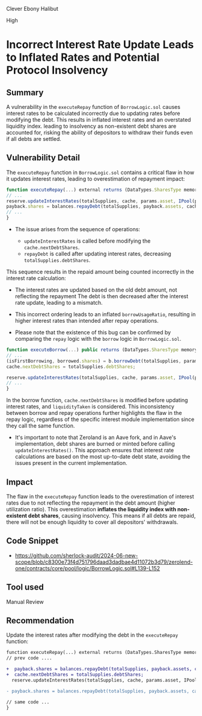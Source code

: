 Clever Ebony Halibut

High

# Incorrect Interest Rate Update Leads to Inflated Rates and Potential Protocol Insolvency

## Summary

A vulnerability in the `executeRepay` function of `BorrowLogic.sol` causes interest rates to be calculated incorrectly due to updating rates before modifying the debt. This results in inflated interest rates and an overstated liquidity index.  leading to  insolvency as non-existent debt shares are accounted for, risking the ability of depositors to withdraw their funds even if all debts are settled.

## Vulnerability Detail

The `executeRepay` function in `BorrowLogic.sol` contains a critical flaw in how it updates interest rates, leading to overestimation of repayment impact:

```js
function executeRepay(...) external returns (DataTypes.SharesType memory payback) {
// ...
reserve.updateInterestRates(totalSupplies, cache, params.asset, IPool(params.pool).getReserveFactor(), payback.assets, 0, params.position, params.data.interestRateData);
payback.shares = balances.repayDebt(totalSupplies, payback.assets, cache.nextBorrowIndex);
// ...
}
```

- The issue arises from the sequence of operations:

  - `updateInterestRates` is called before modifying the `cache.nextDebtShares`.
  - `repayDebt` is called after updating interest rates, decreasing `totalSupplies.debtShares`.

This sequence results in the repaid amount being counted incorrectly in the interest rate calculation:

- The interest rates are updated based on the old debt amount, not reflecting the repayment The debt is then decreased after the interest rate update, leading to a mismatch.

- This incorrect ordering leads to an inflated `borrowUsageRatio`, resulting in higher interest rates than intended after repay operations.

- Please note that the existence of this bug can be confirmed by comparing the `repay` logic with the `borrow` logic in `BorrowLogic.sol`.

```js
function executeBorrow(...) public returns (DataTypes.SharesType memory borrowed) {
// ...
(isFirstBorrowing, borrowed.shares) = b.borrowDebt(totalSupplies, params.amount, cache.nextBorrowIndex);
cache.nextDebtShares = totalSupplies.debtShares;

reserve.updateInterestRates(totalSupplies, cache, params.asset, IPool(params.pool).getReserveFactor(), 0, params.amount, params.position, params.data.interestRateData);
// ...
}
```

In the borrow function, `cache.nextDebtShares` is modified before updating interest rates, and `liquidityTaken` is considered. This inconsistency between borrow and repay operations further highlights the flaw in the repay logic, regardless of the specific interest module implementation since they call the same function.

- It's important to note that Zeroland is an Aave fork, and in Aave's implementation, debt shares are burned or minted before calling `updateInterestRates()`. This approach ensures that interest rate calculations are based on the most up-to-date debt state, avoiding the issues present in the current implementation.

## Impact

The flaw in the `executeRepay` function  leads to the overestimation of interest rates due to not reflecting the repayment in the debt amount (higher utilization ratio). This overestimation **inflates the liquidity index with non-existent debt shares**, causing insolvency. This means if all debts are repaid, there will not be enough liquidity to cover all depositors' withdrawals.

## Code Snippet

- https://github.com/sherlock-audit/2024-06-new-scope/blob/c8300e73f4d751796daad3dadbae4d11072b3d79/zerolend-one/contracts/core/pool/logic/BorrowLogic.sol#L139-L152

## Tool used

Manual Review

## Recommendation

Update the interest rates after modifying the debt in the `executeRepay` function:
```diff
function executeRepay(...) external returns (DataTypes.SharesType memory payback) {
// prev code ....

+  payback.shares = balances.repayDebt(totalSupplies, payback.assets, cache.nextBorrowIndex);
+  cache.nextDebtShares = totalSupplies.debtShares;
  reserve.updateInterestRates(totalSupplies, cache, params.asset, IPool(params.pool).getReserveFactor(), payback.assets, 0, params.position, params.data.interestRateData);

- payback.shares = balances.repayDebt(totalSupplies, payback.assets, cache.nextBorrowIndex);

// same code ...
}
```